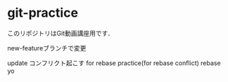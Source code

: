 # git-practice
このリポジトリはGit動画講座用です．

new-featureブランチで変更

update コンフリクト起こす
for rebase practice(for rebase conflict)
rebase yo
